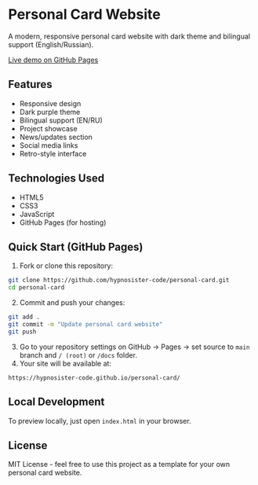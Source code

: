 # Personal Card Website

A modern, responsive personal card website with dark theme and bilingual support (English/Russian).

[Live demo on GitHub Pages](https://hypnosister-code.github.io/personal-card/)

## Features

- Responsive design
- Dark purple theme
- Bilingual support (EN/RU)
- Project showcase
- News/updates section
- Social media links
- Retro-style interface

## Technologies Used

- HTML5
- CSS3
- JavaScript
- GitHub Pages (for hosting)

## Quick Start (GitHub Pages)

1. Fork or clone this repository:
```bash
git clone https://github.com/hypnosister-code/personal-card.git
cd personal-card
```
2. Commit and push your changes:
```bash
git add .
git commit -m "Update personal card website"
git push
```
3. Go to your repository settings on GitHub → Pages → set source to `main` branch and `/ (root)` or `/docs` folder.
4. Your site will be available at:
```
https://hypnosister-code.github.io/personal-card/
```

## Local Development

To preview locally, just open `index.html` in your browser.

## License

MIT License - feel free to use this project as a template for your own personal card website.
